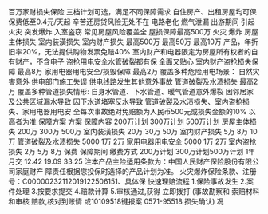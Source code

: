 百万家财损失保险
三档计划可选，满足不同保障需求
自住房产、出租房屋均可保
保费低至0.4元/天起
辛苦还房贷风险无处不在
电路老化
燃气泄漏
出游期间
引起火灾
突发爆炸
入室盗窃
常见房屋风险覆盖全
屋损保障最高500万
火灾
爆炸
房屋主体损失
室内装潢损失
室内财产损失
最高500万
最高50万
最高10万
产品，年折旧率20%，无法提供购物发票免赔40%
室内财产和电器限定为房屋所有权者的自有财产，不含电子
盗抢用电安全水管破裂都有保
全面又贴心
室内财产盗抢损失保障
最高8万
家用电器用电安全/损毁保障
最高2万
覆盖多种危险用电场景：
自然灾害意外
供电部门施工失误
供电线路发生其他意外事故
管道破裂及水渍损失
最高2万
覆盖多种管道损失情形:
自身水管道、下水管道、暖气管道意外爆裂
因邻居家及公共区域漏水导致
因下水道堵塞反水导致
管道破裂及水渍损失、室内盗抢损失、家用电器用电安
全每次事故绝对免赔额为人民币500元或损失金额的10%
以高者为准
保障方案
方案
保障内容
200万计划
300万计划
500万计划
房屋主体损失
200万
300万
500万
室内装潢损失
20万
30万
50万
室内财产损失
5万
8万
10万
管道破裂及水渍损失
5000
1万
2万
家用电器用电安全
5000
1万
2万
室内盗抢损失
2万
5万
8万
保费
保障期间
缴费方式
200万计划
300万计划500万计划
1年
月交
12.42
19.09
33.25
注本产品主险适用条款为：中国人民财产保险股份有限公司家庭财产
障责任根据您投保时选择的产品计划为准。
火灾爆炸保险条款、注册号：C00000232112019122506151、具体保
快速理赔流程
1.保险事故发生
2.案件处理
3.按要求提交
4.赔款计算
5.审核通过,获得
立即拨打
(事故勘察和
索赔材料
和审核
赔款,核对到账情
或10109518键报案
0571-95518
损失确认)
况
